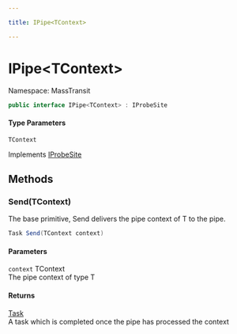 ```yaml
---

title: IPipe<TContext>

---
```


# IPipe\<TContext\>

Namespace: MassTransit

```csharp
public interface IPipe<TContext> : IProbeSite
```

#### Type Parameters

`TContext`<br/>

Implements [IProbeSite](../masstransit/iprobesite)

## Methods

### **Send(TContext)**

The base primitive, Send delivers the pipe context of T to the pipe.

```csharp
Task Send(TContext context)
```

#### Parameters

`context` TContext<br/>
The pipe context of type T

#### Returns

[Task](https://learn.microsoft.com/en-us/dotnet/api/system.threading.tasks.task)<br/>
A task which is completed once the pipe has processed the context
